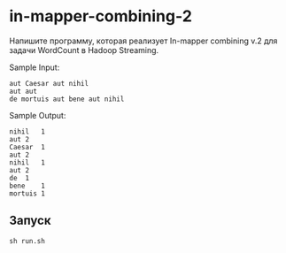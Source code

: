 # in-mapper-combining-2
Напишите программу, которая реализует In-mapper combining v.2 для задачи WordCount в Hadoop Streaming.

Sample Input:

```
aut Caesar aut nihil
aut aut
de mortuis aut bene aut nihil
```

Sample Output:

```
nihil	1
aut	2
Caesar	1
aut	2
nihil	1
aut	2
de	1
bene	1
mortuis	1
```

## Запуск
```
sh run.sh
```
